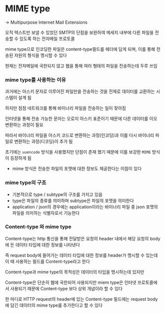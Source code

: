 # MIME type

→ Multipurpose Internet Mail Extensions

오직 텍스트만 보낼 수 있었던 SMTP의 단점을 보완하여 메세지 내부에 다른 파일을 전송할 수 있도록 하는 전자메일 프로토콜

mime type으로 인코딩한 파일은 content-type필드를 헤더에 담게 되며, 이를 통해 전송된 자원의 형식을 명시할 수 있다

현재는 전자메일에 국한되지 않고 웹을 통해 여러 형태의 파일을 전송하는데 두루 쓰임

### **mime type를 사용하는 이유**

과거에는 아스키 문자로 이루어진 파일만을 전송하는 것을 전제로 데이터를 교환하는 시스템이 설계 됨

하지만 점점 네트워크를 통해 바이너리 파일을 전송하는 일이 잦아짐

인터넷을 통해 전송 가능한 문자는 오로지 아스키 표준이기 때문에 다른 데이터를 이오 변환하는 과정이 필요

따라서 바이너리 파일을 아스키 코드로 변환하는 과정(인코딩)과 이를 다시 바이너리 파일로 변환하는 과정(디코딩)이 추가 됨

초기에는 `uuencode` 방식을 사용했지만 단점이 존재 했기 때문에 이를 보강한 `MIME` 방식이 등장하게 됨

- mime 방식은 전송한 파일의 포맷에 대한 정보도 제공한다는 이점이 있다

### mime type의 구조

- 기본적으로 type / subtype의 구조를 가지고 있음
- type은 파일의 종류를 의미하며 subtype은 파일의 포맷을 의미한다
- application / json의 경우에는 application이라는 바이너리 파일 중 json 포맷의 파일을 의미하는 식별자로서 기능한다

### Content-type 와 mime type

Content-type는 http 통신을 통해 전달받은 요청의 header 내에서 해당 요청의 body에 든 데이터 타입에 대한 정보를 나타낸다

즉 request body에 들어가는 데이터 타입에 대한 정보를 header가 명시할 수 있는데 이 때 사용하는 필드를 Content-type라고 한다

Content-type과 mime type의 목적성은 데이터의 타입을 명시하는데 있지만

Content-type은 단순히 웹에 국한되어 사용되지만 miem type은 인터넷 프로토콜에서 사용되기 때문에 Content-type 보다 상위 개념이라 할 수 있다

한 마디로 HTTP request의 header에 있는 Content-type 필드에는 request body에 담긴 데이터의 mime type를 추가한다고 할 수 있다
